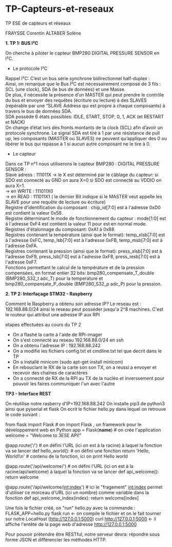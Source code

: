 # TP-Capteurs-et-reseaux
TP ESE de capteurs et réseaux

FRAYSSE Corentin 
ALTABER Solène

**1. TP 1: BUS I²C**

On cherche à piloter le capteur BMP280 DIGITAL PRESSURE SENSOR en I²C.

 - Le protocole I²C

Rappel I²C: C’est un bus série synchrone bidirectionnel half-duplex :</br>
Ainsi, on remarque que le Bus I²C est nécessairement composé de 3 fils : SCL (une clock), SDA (le bus de données) et une Masse.</br>
De plus, il nécessite la présence d’un MASTER qui peut prendre le contrôle du bus et envoyer des requêtes (écriture ou lecture) à des SLAVES (repérable par une “SLAVE Address qui est propre à chaque composants) à travers le bus de données SDA. </br>
SDA possède 6 états possibles: IDLE, START, STOP, 0, 1, ACK (et RESTART et NACK)</br>
On change d’état lors des fronts montants de la clock (SCL) afin d’avoir un protocole synchrone. Le signal SDA est tiré à 1 par une résistance de pull up, les composants (MASTER ou SLAVES) ne peuvent qu’appliquer des 0 ou libérer le bus qui repasse à 1 si aucun autre composant ne le tire à 0.</br>

 - Le capteur

Dans ce TP n°1 nous utiliserons le capteur BMP280 :  DIGITAL PRESSURE SENSOR : </br>
Slave adress : 111011X      → le X est déterminé par le câblage du capteur: si SDO est connecté au GND on aura X=0 si SDO est connecté au VDDIO on aura X=1.</br>
                            → en WRITE : 111011X0 </br>
                            → en READ : 111011X1              ( le dernier Bit indique si le MASTER veut appelle les SLAVE pour une requête de lecture ou écriture)</br>
Registre d'identification du composant : chip_id[7:0] est à l'adresse 0xD0 est contient la valeur 0x58.</br>
Registre déterminant le mode de fonctionnement du capteur : mode[1:0] est à l'adresse 0xF4 est contient la valeur 11 pour est en normal mode.</br>
Registres d'étalonnage du composant: 0xA1 à 0x88. </br>
Registres contenant la température (ainsi que le format): temp_xlsb[7:0] est à l'adresse 0xFC,  temp_lsb[7:0] est à l'adresse 0xFB,   temp_msb[7:0] est à l'adresse 0xFA. </br>
Registres  contenant la pression (ainsi que le format): press_xlsb[7:0] est à l'adresse 0xF9,  press_lsb[7:0] est à l'adresse 0xF8,   press_msb[7:0] est à l'adresse 0xF7. </br>
Fonctions permettant le calcul de la température et de la pression compensées, en format entier 32 bits: bmp280_compensate_T_double (BMP280_S32_t adc_T) pour la temperature et bmp280_compensate_P_double (BMP280_S32_p adc_P) pour la pression.</br>


**2. TP 2:  Interfaçage STM32 - Raspberry**

Comment le Raspberry a obtenu son adresse IP? Le reseau est : 192.168.88.0/24 ainsi le reseau peut posséder jusqu'a 2^8 machines. C'est le routeur qui attribut une adresse IP aux RPI


etapes effectuées au cours du TP 2
- On a flashé la carte à l'aide de RPI-imager
- On s'est connecté au reseau 192.168.88.0/24 en ssh 
- On a obtenu l'adresse IP : 192.168.88.242
- On a modifié les fichiers config.txt et cmdline.txt tel que decrit dans le TP
- On a installé minicom (sudo apt-get install minicom) 
- En rebouclant le RX de la carte son son TX, on a reussi a envoyer et recevoir des chaînes de caractères
- On a connecté de RX de la RPI au TX de la nucléo et inverssement pour pouvoir les faires communiquer l'un avec l'autre

**TP3 - Interface REST**

On réutilise notre rasberry d'IP=192.168.88.242
On installe pip3 de python3 ainsi que pyserial et flask
On ecrit le fichier hello.py dans lequel on retrouve le code suivant :

from flask import Flask   # on import Flask , un framework pour le développement web en Python
app = Flask(__name__)     # on crée l'application
welcome = "Welcome to 3ESE API!"

@app.route('/')           # on défini l'URL (ici on est à la racine) à laquel la fonction va se lancer 
def hello_world():        # on défini une fonction
    return 'Hello, World!\n'    # contenu de la fonction, ici on print Hello world 

@app.route('/api/welcome/') # on défini l'URL (ici on est à la racine/api/welcome) à laquel la fonction va se lancer 
def api_welcome():
    return welcome
    
@app.route('/api/welcome/<int:index>')  # ici le "fragement" <int:index> permet d'utiliser ce morceau d'URL (ici un nombre) comme variable dans la fonction
def api_welcome_index(index):
    return welcome[index]
    
Une fois le fichier créé, on "run" hello.py avec la commande :
FLASK_APP=hello.py flask run           <- on compile le fichier et on le fait tourner sur notre LocalHost (http://127.0.0.1:5000)
curl http://127.0.0.1:5000             <- il affiche l'entête de la page web d'adresse http://127.0.0.1:5000

Pour pouvoir prétendre être RESTful, notre serveur devra: répondre sous forme JSON et différencier les méthodes HTTP.






